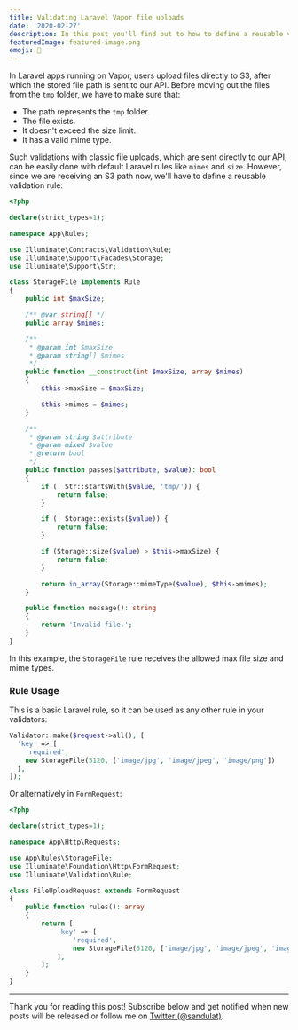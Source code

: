 ```yaml
---
title: Validating Laravel Vapor file uploads
date: '2020-02-27'
description: In this post you'll find out to how to define a reusable validation rule for direct S3 file uploads.
featuredImage: featured-image.png
emoji: 👀
---
```


In Laravel apps running on Vapor, users upload files directly to S3, after which the stored file path is sent to our API. Before moving out the files from the `tmp` folder, we have to make sure that:

- The path represents the `tmp` folder.
- The file exists.
- It doesn't exceed the size limit.
- It has a valid mime type.

Such validations with classic file uploads, which are sent directly to our API, can be easily done with default Laravel rules like `mimes` and `size`. However, since we are receiving an S3 path now, we'll have to define a reusable validation rule:

```php
<?php

declare(strict_types=1);

namespace App\Rules;

use Illuminate\Contracts\Validation\Rule;
use Illuminate\Support\Facades\Storage;
use Illuminate\Support\Str;

class StorageFile implements Rule
{
    public int $maxSize;

    /** @var string[] */
    public array $mimes;

    /**
     * @param int $maxSize
     * @param string[] $mimes
     */
    public function __construct(int $maxSize, array $mimes)
    {
        $this->maxSize = $maxSize;

        $this->mimes = $mimes;
    }

    /**
     * @param string $attribute
     * @param mixed $value
     * @return bool
     */
    public function passes($attribute, $value): bool
    {
        if (! Str::startsWith($value, 'tmp/')) {
            return false;
        }

        if (! Storage::exists($value)) {
            return false;
        }

        if (Storage::size($value) > $this->maxSize) {
            return false;
        }

        return in_array(Storage::mimeType($value), $this->mimes);
    }

    public function message(): string
    {
        return 'Invalid file.';
    }
}
```

In this example, the `StorageFile` rule receives the allowed max file size and mime types.

### Rule Usage

This is a basic Laravel rule, so it can be used as any other rule in your validators:

```php
Validator::make($request->all(), [
  'key' => [
    'required',
    new StorageFile(5120, ['image/jpg', 'image/jpeg', 'image/png'])
  ],
]);
```

Or alternatively in `FormRequest`:

```php
<?php

declare(strict_types=1);

namespace App\Http\Requests;

use App\Rules\StorageFile;
use Illuminate\Foundation\Http\FormRequest;
use Illuminate\Validation\Rule;

class FileUploadRequest extends FormRequest
{
    public function rules(): array
    {
        return [
            'key' => [
                'required',
                new StorageFile(5120, ['image/jpg', 'image/jpeg', 'image/png']),
            ],
        ];
    }
}
```

---

Thank you for reading this post! Subscribe below and get notified when new posts will be released or follow me on [Twitter (@sandulat)](https://twitter.com/sandulat).
